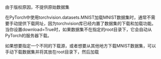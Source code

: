 由于版权原因，不提供原始数据集

在PyTorch中使用torchvision.datasets.MNIST加载MNIST数据集时，通常不需要手动提供下载网址，因为torchvision库已经内置了数据集的下载和加载功能。当你设置download=True时，如果数据集不在指定的root目录下，它会自动从PyTorch的服务器下载。

如果想要指定一个不同的下载源，或者想要从其他地方下载MNIST数据集，可以手动下载数据集并将其放在root目录下，然后加载